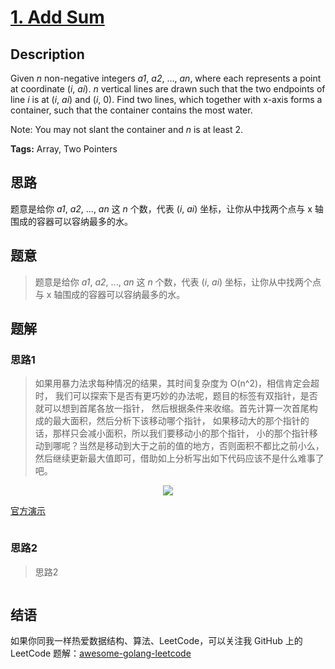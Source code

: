 # [1. Add Sum][title]

## Description

Given *n* non-negative integers *a1*, *a2*, ..., *an*, where each represents a point at coordinate (*i*, *ai*). *n* vertical lines are drawn such that the two endpoints of line *i* is at (*i*, *ai*) and (*i*, 0). Find two lines, which together with x-axis forms a container, such that the container contains the most water.

Note: You may not slant the container and *n* is at least 2.

**Tags:** Array, Two Pointers




## 思路

题意是给你 *a1*, *a2*, ..., *an* 这 *n* 个数，代表 (*i*, *ai*) 坐标，让你从中找两个点与 x 轴围成的容器可以容纳最多的水。

## 题意
>题意是给你 *a1*, *a2*, ..., *an* 这 *n* 个数，代表 (*i*, *ai*) 坐标，让你从中找两个点与 x 轴围成的容器可以容纳最多的水。

## 题解

### 思路1
> 如果用暴力法求每种情况的结果，其时间复杂度为 O(n^2)，相信肯定会超时，
我们可以探索下是否有更巧妙的办法呢，题目的标签有双指针，是否就可以想到首尾各放一指针，
然后根据条件来收缩。首先计算一次首尾构成的最大面积，然后分析下该移动哪个指针，
如果移动大的那个指针的话，那样只会减小面积，所以我们要移动小的那个指针，
小的那个指针移动到哪呢？当然是移动到大于之前的值的地方，否则面积不都比之前小么，
然后继续更新最大值即可，借助如上分析写出如下代码应该不是什么难事了吧。
<div align=center>
<img src="https://github.com/kylesliu/awesome-golang-leetcode/blob/master/assets/images/0003-BenchMark.png"></img>
</div>

[官方演示][soltion]

```go

```

### 思路2
> 思路2
```go

```

## 结语

如果你同我一样热爱数据结构、算法、LeetCode，可以关注我 GitHub 上的 LeetCode 题解：[awesome-golang-leetcode][me]

[title]: https://leetcode.com/problems/two-sum/description/
[me]: https://github.com/kylesliu/awesome-golang-leetcode
[soltion]: https://leetcode.com/problems/container-with-most-water/solution/
